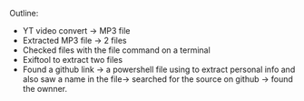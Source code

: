 Outline:
- YT video convert -> MP3 file
- Extracted MP3 file -> 2 files
- Checked files with the file command on a terminal
- Exiftool to extract two files
- Found a github link -> a powershell file using to extract personal info  and also saw a name in the file-> searched for the source on github -> found the ownner. 
